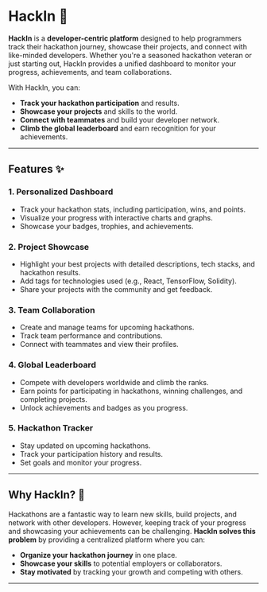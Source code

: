 # HackIn 🚀

**HackIn** is a **developer-centric platform** designed to help programmers track their hackathon journey, showcase their projects, and connect with like-minded developers. Whether you're a seasoned hackathon veteran or just starting out, HackIn provides a unified dashboard to monitor your progress, achievements, and team collaborations.

With HackIn, you can:
- **Track your hackathon participation** and results.
- **Showcase your projects** and skills to the world.
- **Connect with teammates** and build your developer network.
- **Climb the global leaderboard** and earn recognition for your achievements.

---

## Features ✨

### 1. **Personalized Dashboard**
   - Track your hackathon stats, including participation, wins, and points.
   - Visualize your progress with interactive charts and graphs.
   - Showcase your badges, trophies, and achievements.

### 2. **Project Showcase**
   - Highlight your best projects with detailed descriptions, tech stacks, and hackathon results.
   - Add tags for technologies used (e.g., React, TensorFlow, Solidity).
   - Share your projects with the community and get feedback.

### 3. **Team Collaboration**
   - Create and manage teams for upcoming hackathons.
   - Track team performance and contributions.
   - Connect with teammates and view their profiles.

### 4. **Global Leaderboard**
   - Compete with developers worldwide and climb the ranks.
   - Earn points for participating in hackathons, winning challenges, and completing projects.
   - Unlock achievements and badges as you progress.

### 5. **Hackathon Tracker**
   - Stay updated on upcoming hackathons.
   - Track your participation history and results.
   - Set goals and monitor your progress.

---

## Why HackIn? 🤔

Hackathons are a fantastic way to learn new skills, build projects, and network with other developers. However, keeping track of your progress and showcasing your achievements can be challenging. **HackIn solves this problem** by providing a centralized platform where you can:
- **Organize your hackathon journey** in one place.
- **Showcase your skills** to potential employers or collaborators.
- **Stay motivated** by tracking your growth and competing with others.

---